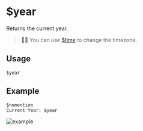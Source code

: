 # $year
Returns the current year.
> 🧙‍♂️ You can use [$time](./time.md) to change the timezone.

## Usage
```
$year
```

## Example
```
$nomention
Current Year: $year
```

![example](https://user-images.githubusercontent.com/69215413/122829181-ac347f80-d2b4-11eb-8327-0ff274921df6.png)
